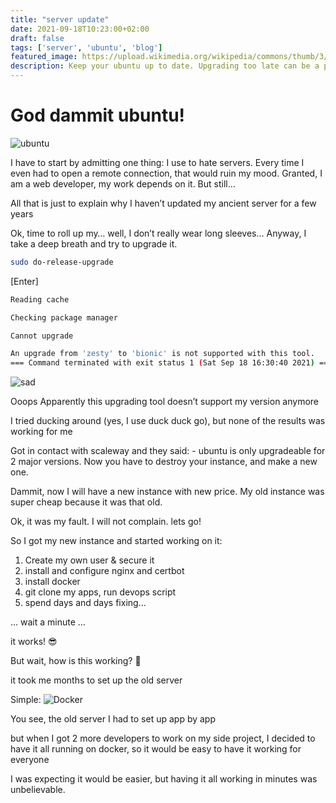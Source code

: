```yaml
---
title: "server update"
date: 2021-09-18T10:23:00+02:00
draft: false
tags: ['server', 'ubuntu', 'blog']
featured_image: https://upload.wikimedia.org/wikipedia/commons/thumb/3/3a/Logo-ubuntu_no%28r%29-black_orange-hex.svg/500px-Logo-ubuntu_no%28r%29-black_orange-hex.svg.png
description: Keep your ubuntu up to date. Upgrading too late can be a pain...
---
```


# God dammit ubuntu!

![ubuntu](https://upload.wikimedia.org/wikipedia/commons/thumb/3/3a/Logo-ubuntu_no%28r%29-black_orange-hex.svg/500px-Logo-ubuntu_no%28r%29-black_orange-hex.svg.png)

I have to start by admitting one thing: I use to hate servers. Every time I even had to open a remote connection, that would ruin my mood. Granted, I am a web developer, my work depends on it. But still…

All that is just to explain why I haven’t updated my ancient server for a few years

Ok, time to roll up my… well, I don’t really wear long sleeves… Anyway, I take a deep breath and try to upgrade it.

```bash
sudo do-release-upgrade
```

[Enter]

```bash
Reading cache

Checking package manager

Cannot upgrade 

An upgrade from 'zesty' to 'bionic' is not supported with this tool. 
=== Command terminated with exit status 1 (Sat Sep 18 16:30:40 2021) ===
```

![sad](https://www.jing.fm/clipimg/full/96-960582_art-depressed-white-easy-sad-person-drawing.png)

Ooops Apparently this upgrading tool doesn’t support my version anymore

I tried ducking around (yes, I use duck duck go), but none of the results was working for me

Got in contact with scaleway and they said: - ubuntu is only upgradeable for 2 major versions. Now you have to destroy your instance, and make a new one.

Dammit, now I will have a new instance with new price. My old instance was super cheap because it was that old.

Ok, it was my fault. I will not complain. lets go!

So I got my new instance and started working on it:

1. Create my own user & secure it
2. install and configure nginx and certbot
3. install docker
4. git clone my apps, run devops script
5. spend days and days fixing…

… wait a minute …

it works! 😎

But wait, how is this working? 🤔

it took me months to set up the old server

Simple:
![Docker](https://duckduckgo.com/i/def4b5e6.png)

You see, the old server I had to set up app by app

but when I got 2 more developers to work on my side project, I decided to have it all running on docker, so it would be easy to have it working for everyone

I was expecting it would be easier, but having it all working in minutes was unbelievable.